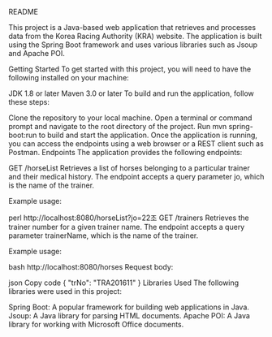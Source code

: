 README

This project is a Java-based web application that retrieves and processes data from the Korea Racing Authority (KRA) website. The application is built using the Spring Boot framework and uses various libraries such as Jsoup and Apache POI.

Getting Started
To get started with this project, you will need to have the following installed on your machine:

JDK 1.8 or later
Maven 3.0 or later
To build and run the application, follow these steps:

Clone the repository to your local machine.
Open a terminal or command prompt and navigate to the root directory of the project.
Run mvn spring-boot:run to build and start the application.
Once the application is running, you can access the endpoints using a web browser or a REST client such as Postman.
Endpoints
The application provides the following endpoints:

GET /horseList
Retrieves a list of horses belonging to a particular trainer and their medical history. The endpoint accepts a query parameter jo, which is the name of the trainer.

Example usage:

perl
http://localhost:8080/horseList?jo=22조
GET /trainers
Retrieves the trainer number for a given trainer name. The endpoint accepts a query parameter trainerName, which is the name of the trainer.

Example usage:

bash
http://localhost:8080/horses
Request body:

json
Copy code
{
    "trNo": "TRA201611"
}
Libraries Used
The following libraries were used in this project:

Spring Boot: A popular framework for building web applications in Java.
Jsoup: A Java library for parsing HTML documents.
Apache POI: A Java library for working with Microsoft Office documents.


